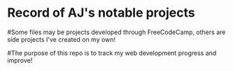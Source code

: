 # Record of AJ's notable projects
 
#Some files may be projects developed through FreeCodeCamp, others are side projects I've created on my own!

#The purpose of this repo is to track my web development progress and improve!
